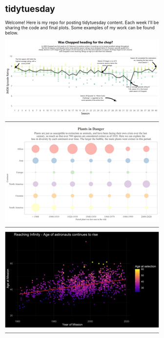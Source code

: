 # tidytuesday

Welcome! Here is my repo for posting tidytuesday content. Each week I'll be sharing the code and final plots. Some examples of my work can be found below.

![chopped](https://raw.githubusercontent.com/henrywrover/tidytuesday/master/Plots/chopped_ratings.png "Chopped")

---

![plants](https://raw.githubusercontent.com/henrywrover/tidytuesday/master/Plots/myplot.png "Plants")

---

![astronauts](https://raw.githubusercontent.com/henrywrover/tidytuesday/master/Plots/ages_all_missions.png "Astronauts")

---